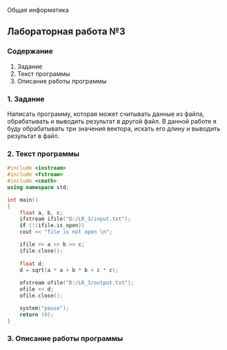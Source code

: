  Общая информатика

## Лабораторная работа №3


### Содержание

1. Задание
2. Текст программы
3. Описание работы программы

### 1. Задание
Написать программу, которая может считывать данные из файла, обрабатывать и выводить результат в другой файл. В данной работе я буду обрабатывать три значения вектора, искать его длину и выводить результат в файл.





### 2. Текст программы
```c++
#include <iostream>
#include <fstream>
#include <cmath>
using namespace std;

int main() 
{
	float a, b, c;
	ifstream ifile("D:/LR_3/input.txt");
	if (!(ifile.is_open))
	cout << "file is not open \n";

	ifile >> a >> b >> c;
	ifile.close();
	
	float d; 
	d = sqrt(a * a + b * b + c * c);
	
	ofstream ofile("D:/LR_3/output.txt");
	ofile << d;
	ofile.close(); 

	system("pause");
	return (0);
}
```
### 3. Описание работы программы
